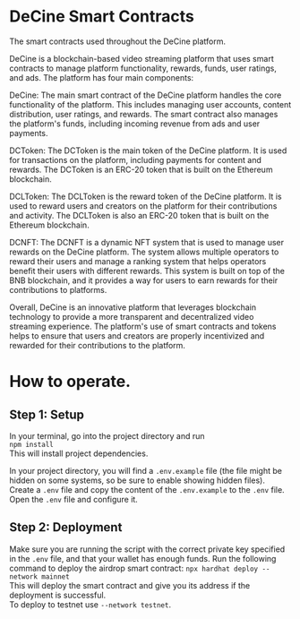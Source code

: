 # DeCine Smart Contracts
The smart contracts used throughout the DeCine platform.

DeCine is a blockchain-based video streaming platform that uses smart contracts to manage platform functionality, rewards, funds, user ratings, and ads. The platform has four main components:

DeCine: The main smart contract of the DeCine platform handles the core functionality of the platform. This includes managing user accounts, content distribution, user ratings, and rewards. The smart contract also manages the platform's funds, including incoming revenue from ads and user payments.

DCToken: The DCToken is the main token of the DeCine platform. It is used for transactions on the platform, including payments for content and rewards. The DCToken is an ERC-20 token that is built on the Ethereum blockchain.

DCLToken: The DCLToken is the reward token of the DeCine platform. It is used to reward users and creators on the platform for their contributions and activity. The DCLToken is also an ERC-20 token that is built on the Ethereum blockchain.

DCNFT: The DCNFT is a dynamic NFT system that is used to manage user rewards on the DeCine platform. The system allows multiple operators to reward their users and manage a ranking system that helps operators benefit their users with different rewards. This system is built on top of the BNB blockchain, and it provides a way for users to earn rewards for their contributions to platforms.

Overall, DeCine is an innovative platform that leverages blockchain technology to provide a more transparent and decentralized video streaming experience. The platform's use of smart contracts and tokens helps to ensure that users and creators are properly incentivized and rewarded for their contributions to the platform.

# How to operate. 
## Step 1: Setup
In your terminal, go into the project directory and run  
`npm install`  
This will install project dependencies.  
  
In your project directory, you will find a `.env.example` file (the file might be hidden on some systems, so be sure to enable showing hidden files). Create a `.env` file and copy the content of the `.env.example` to the `.env` file. Open the `.env` file and configure it.
  
## Step 2: Deployment
Make sure you are running the script with the correct private key specified in the `.env` file, and that your wallet has enough funds.
Run the following command to deploy the airdrop smart contract:
`npx hardhat deploy --network mainnet`  
This will deploy the smart contract and give you its address if the deployment is successful.  
To deploy to testnet use `--network testnet`.
